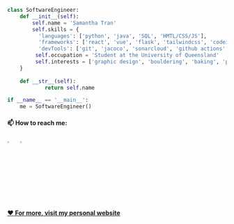 ```python
class SoftwareEngineer:
    def __init__(self):
        self.name = 'Samantha Tran'
        self.skills = {
          'languages': ['python', 'java', 'SQL', 'HMTL/CSS/JS'],
          'frameworks': ['react', 'vue', 'flask', 'tailwindcss', 'codeigniter',
          'devTools': ['git', 'jacoco', 'sonarcloud', 'github actions', 'docker', 'adobe photoshop', 'adobe illustrator']
         self.occupation = 'Student at the University of Queensland'
         self.interests = ['graphic design', 'bouldering', 'baking', 'photography']
    }
    
    def __str__(self):
            return self.name

if __name__ == '__main__':
    me = SoftwareEngineer()
```
#### 📫 How to reach me:
[<img src="https://img.icons8.com/color/48/000000/linkedin.png" width="3.5%"/>](https://www.linkedin.com/in/samanthatran2/)  &nbsp; 
<a href="mailto:stran322001@gmail.com"> <img src="https://img.icons8.com/fluent/48/000000/gmail.png" width="3.5%"/>

#### ❤️ For more, visit my <a href="https://samantha-tran.com">personal website</a>
